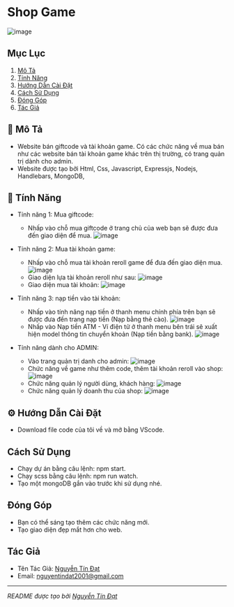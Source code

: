 # Shop Game

![image](https://github.com/datn923456/shop_ntd/assets/90316013/1a133a34-84b2-43a0-abc3-23e8077313e7)


## Mục Lục

1. [Mô Tả](#mô-tả)
2. [Tính Năng](#tính-năng)
3. [Hướng Dẫn Cài Đặt](#hướng-dẫn-cài-đặt)
4. [Cách Sử Dụng](#cách-sử-dụng)
5. [Đóng Góp](#đóng-góp)
6. [Tác Giả](#tác-giả)

## 🚨 Mô Tả <a name="mô-tả"></a>

- Website bán giftcode và tài khoản game. Có các chức năng về mua bán như các website bán tài khoản game khác trên thị trường, có trang quản trị dành cho admin.
- Website được tạo bởi Html, Css, Javascript, Expressjs, Nodejs, Handlebars, MongoDB, 

## 🔋 Tính Năng <a name="tính-năng"></a>

- Tính năng 1: Mua giftcode:
  + Nhấp vào chỗ mua giftcode ở trang chủ của web bạn sẽ được đưa đến giao diện để mua.
    ![image](https://github.com/datn923456/shop_ntd/assets/90316013/6560ac27-af0b-4d00-b3e8-2d7497683c74)

- Tính năng 2: Mua tài khoản game:
  + Nhấp vào chỗ mua tài khoản reroll game để đưa đến giao diện mua.
    ![image](https://github.com/datn923456/shop_ntd/assets/90316013/52485aa8-02db-4e8f-9f10-b1f667a20153)
  + Giao diện lựa tài khoản reroll như sau:
    ![image](https://github.com/datn923456/shop_ntd/assets/90316013/8a58e69e-612f-4bfa-8917-6bc53d098e81)
  + Giao diện mua tài khoản:
    ![image](https://github.com/datn923456/shop_ntd/assets/90316013/371c1ecc-2d1e-4b96-bb96-ba1c4a73b452)
  
- Tính năng 3: nạp tiền vào tài khoản:
  + Nhấp vào tính năng nạp tiền ở thanh menu chính phía trên bạn sẽ được đưa đến trang nạp tiền (Nạp bằng thẻ cào).
    ![image](https://github.com/datn923456/shop_ntd/assets/90316013/9595f1f0-3723-4ddb-9cd7-1731ecbb5a98)
  + Nhấp vào Nạp tiền ATM - Ví điện tử ở thanh menu bên trái sẽ xuất hiện model thông tin chuyển khoản (Nạp tiền bằng bank).
    ![image](https://github.com/datn923456/shop_ntd/assets/90316013/86d3baf9-a139-4a1e-8a66-01b58e894314)
  
- Tính năng dành cho ADMIN:
  + Vào trang quản trị danh cho admin:
    ![image](https://github.com/datn923456/shop_ntd/assets/90316013/0d413ecb-1d2e-4bf7-8c7f-395a2a3a3eb1)
  + Chức năng về game như thêm code, thêm tài khoản reroll vào shop:
    ![image](https://github.com/datn923456/shop_ntd/assets/90316013/28799481-625d-452d-8fef-bd99e19b9ee5)
  + Chức năng quản lý người dùng, khách hàng:
    ![image](https://github.com/datn923456/shop_ntd/assets/90316013/6c028fcb-09e6-41e7-9395-06b53f9ab0a5)
  + Chức năng quản lý doanh thu của shop:
    ![image](https://github.com/datn923456/shop_ntd/assets/90316013/a7f6b09d-44e6-45de-b79d-0e77254b8b27)

## ⚙️ Hướng Dẫn Cài Đặt <a name="hướng-dẫn-cài-đặt"></a>

- Download file code của tôi về và mở bằng VScode.

## Cách Sử Dụng <a name="cách-sử-dụng"></a>

- Chạy dự án bằng câu lệnh: npm start.
- Chạy scss bằng câu lệnh: npm run watch.
- Tạo một mongoDB gắn vào trước khi sử dụng nhé.

## Đóng Góp <a name="đóng-góp"></a>

- Bạn có thể sáng tạo thêm các chức năng mới.
- Tạo giao diện đẹp mắt hơn cho web.

## Tác Giả <a name="tác-giả"></a>

- Tên Tác Giả: [Nguyễn Tín Đạt](https://github.com/datn923456)
- Email: nguyentindat2001@gmail.com

---
*README được tạo bởi [Nguyễn Tín Đạt](https://github.com/datn923456)*
